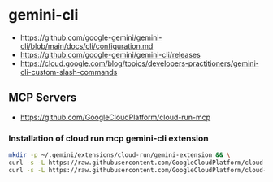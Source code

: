 # gemini-cli


* https://github.com/google-gemini/gemini-cli/blob/main/docs/cli/configuration.md
* https://github.com/google-gemini/gemini-cli/releases
* https://cloud.google.com/blog/topics/developers-practitioners/gemini-cli-custom-slash-commands


## MCP Servers
* https://github.com/GoogleCloudPlatform/cloud-run-mcp

### Installation of cloud run mcp gemini-cli extension
```bash
mkdir -p ~/.gemini/extensions/cloud-run/gemini-extension && \
curl -s -L https://raw.githubusercontent.com/GoogleCloudPlatform/cloud-run-mcp/main/gemini-extension.json > ~/.gemini/extensions/cloud-run/gemini-extension.json && \
curl -s -L https://raw.githubusercontent.com/GoogleCloudPlatform/cloud-run-mcp/main/gemini-extension/GEMINI.md > ~/.gemini/extensions/cloud-run/gemini-extension/GEMINI.md
```
